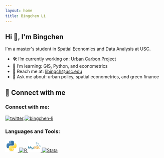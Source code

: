 ```yaml
---
layout: home
title: Bingchen Li
---
```


## Hi 👋, I'm Bingchen

I'm a master's student in Spatial Economics and Data Analysis at USC.

- 🛠 I’m currently working on: [Urban Carbon Project](#)
- 🌱 I’m learning: GIS, Python, and econometrics
- 📮 Reach me at: libingch@usc.edu
- 💬 Ask me about: urban policy, spatial econometrics, and green finance

## 🔗 Connect with me
<h3 align="left">Connect with me:</h3>
<p align="left">
  <a href="https://twitter.com/your_twitter_username" target="blank">
    <img align="center" src="https://raw.githubusercontent.com/rahuldkjain/github-profile-readme-generator/master/src/images/icons/Social/twitter.svg" alt="twitter" height="30" width="40" />
  </a>
  <a href="https://linkedin.com/in/bingchen-li-973b83326/" target="blank">
    <img align="center" src="https://raw.githubusercontent.com/rahuldkjain/github-profile-readme-generator/master/src/images/icons/Social/linked-in-alt.svg" alt="bingchen-li" height="30" width="40" />
  </a>
</p>

<h3 align="left">Languages and Tools:</h3>
<p align="left">
  <a href="https://www.python.org" target="_blank" rel="noreferrer">
    <img src="https://raw.githubusercontent.com/devicons/devicon/master/icons/python/python-original.svg" alt="Python" width="40" height="40"/>
  </a>
  <a href="https://www.r-project.org/" target="_blank" rel="noreferrer">
    <img src="https://www.vectorlogo.zone/logos/r-project/r-project-icon.svg" alt="R" width="40" height="40"/>
  </a>
  <a href="https://www.mysql.com/" target="_blank" rel="noreferrer">
    <img src="https://raw.githubusercontent.com/devicons/devicon/master/icons/mysql/mysql-original-wordmark.svg" alt="SQL" width="40" height="40"/>
  </a>
  <a href="https://www.stata.com/" target="_blank" rel="noreferrer">
    <img src="https://upload.wikimedia.org/wikipedia/commons/0/01/Stata_logo.png" alt="Stata" width="80" height="30"/>
  </a>
</p>
